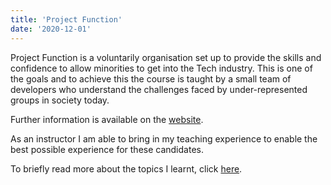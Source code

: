 ```yaml
---
title: 'Project Function'
date: '2020-12-01'
--- 
```

  Project Function is a voluntarily organisation set up to provide the skills and confidence to allow minorities to get into the Tech industry.  This is one of the goals and to achieve this the course is taught by a small team of developers who understand the challenges faced by under-represented groups in society today.  

Further information is available on the <a href="https://projectfunction.io/" target="_blank"  rel="noopener"> website</a>.

As an instructor I am able to bring in my teaching experience to enable the best possible experience for these candidates.

To briefly read more about the topics I learnt, click <a href="./projectfunctionpage2">here</a>. 
